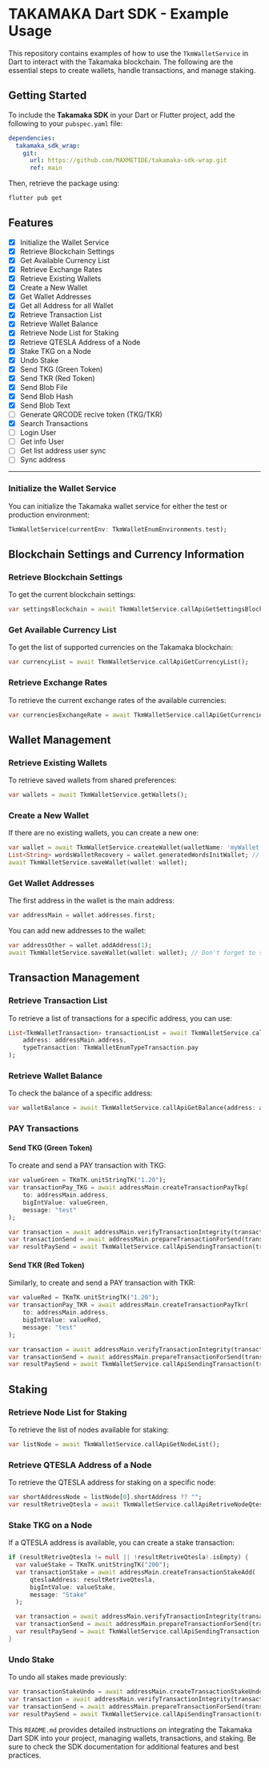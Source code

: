 # TAKAMAKA Dart SDK - Example Usage

This repository contains examples of how to use the `TkmWalletService` in Dart to interact with the Takamaka blockchain. The following are the essential steps to create wallets, handle transactions, and manage staking.

## Getting Started

To include the **Takamaka SDK** in your Dart or Flutter project, add the following to your `pubspec.yaml` file:

```yaml
dependencies:
  takamaka_sdk_wrap:
    git:
      url: https://github.com/MAXMETIDE/takamaka-sdk-wrap.git
      ref: main
```

Then, retrieve the package using:

```bash
flutter pub get
```

## Features

- [x] Initialize the Wallet Service
- [x] Retrieve Blockchain Settings
- [x] Get Available Currency List
- [x] Retrieve Exchange Rates
- [x] Retrieve Existing Wallets
- [x] Create a New Wallet
- [x] Get Wallet Addresses
- [x] Get all Address for all Wallet
- [x] Retrieve Transaction List
- [x] Retrieve Wallet Balance
- [x] Retrieve Node List for Staking
- [x] Retrieve QTESLA Address of a Node
- [x] Stake TKG on a Node
- [x] Undo Stake
- [x] Send TKG (Green Token)
- [x] Send TKR (Red Token)
- [x] Send Blob File
- [x] Send Blob Hash
- [x] Send Blob Text
- [ ] Generate QRCODE recive token (TKG/TKR)
- [x] Search Transactions
- [ ] Login User
- [ ] Get info User
- [ ] Get list address user sync
- [ ] Sync address
---

### Initialize the Wallet Service

You can initialize the Takamaka wallet service for either the test or production environment:

```dart
TkmWalletService(currentEnv: TkmWalletEnumEnvironments.test);
```

## Blockchain Settings and Currency Information

### Retrieve Blockchain Settings

To get the current blockchain settings:

```dart
var settingsBlockchain = await TkmWalletService.callApiGetSettingsBlockchain();
```

### Get Available Currency List

To get the list of supported currencies on the Takamaka blockchain:

```dart
var currencyList = await TkmWalletService.callApiGetCurrencyList();
```

### Retrieve Exchange Rates

To retrieve the current exchange rates of the available currencies:

```dart
var currenciesExchangeRate = await TkmWalletService.callApiGetCurrenciesExchangeRate();
```

## Wallet Management

### Retrieve Existing Wallets

To retrieve saved wallets from shared preferences:

```dart
var wallets = await TkmWalletService.getWallets();
```

### Create a New Wallet

If there are no existing wallets, you can create a new one:

```dart
var wallet = await TkmWalletService.createWallet(walletName: 'myWallet', password: 'myPassword');
List<String> wordsWalletRecovery = wallet.generatedWordsInitWallet; // 25 recovery words
await TkmWalletService.saveWallet(wallet: wallet);
```

### Get Wallet Addresses

The first address in the wallet is the main address:

```dart
var addressMain = wallet.addresses.first;
```

You can add new addresses to the wallet:

```dart
var addressOther = wallet.addAddress(1);
await TkmWalletService.saveWallet(wallet: wallet); // Don't forget to save changes
```

## Transaction Management

### Retrieve Transaction List

To retrieve a list of transactions for a specific address, you can use:

```dart
List<TkmWalletTransaction> transactionList = await TkmWalletService.callApiGetTransactionList(
    address: addressMain.address, 
    typeTransaction: TkmWalletEnumTypeTransaction.pay
);
```

### Retrieve Wallet Balance

To check the balance of a specific address:

```dart
var walletBalance = await TkmWalletService.callApiGetBalance(address: addressMain.address);
```

### PAY Transactions

#### Send TKG (Green Token)

To create and send a PAY transaction with TKG:

```dart
var valueGreen = TKmTK.unitStringTK("1.20");
var transactionPay_TKG = await addressMain.createTransactionPayTkg(
    to: addressMain.address, 
    bigIntValue: valueGreen, 
    message: "test"
);

var transaction = await addressMain.verifyTransactionIntegrity(transactionPay_TKG);
var transactionSend = await addressMain.prepareTransactionForSend(transactionPay_TKG);
var resultPaySend = await TkmWalletService.callApiSendingTransaction(transactionSend: transactionSend);
```

#### Send TKR (Red Token)

Similarly, to create and send a PAY transaction with TKR:

```dart
var valueRed = TKmTK.unitStringTK("1.20");
var transactionPay_TKR = await addressMain.createTransactionPayTkr(
    to: addressMain.address, 
    bigIntValue: valueRed, 
    message: "test"
);

var transaction = await addressMain.verifyTransactionIntegrity(transactionPay_TKR);
var transactionSend = await addressMain.prepareTransactionForSend(transactionPay_TKR);
var resultPaySend = await TkmWalletService.callApiSendingTransaction(transactionSend: transactionSend);
```

## Staking

### Retrieve Node List for Staking

To retrieve the list of nodes available for staking:

```dart
var listNode = await TkmWalletService.callApiGetNodeList();
```

### Retrieve QTESLA Address of a Node

To retrieve the QTESLA address for staking on a specific node:

```dart
var shortAddressNode = listNode[0].shortAddress ?? "";
var resultRetriveQtesla = await TkmWalletService.callApiRetriveNodeQteslaAddress(shortAddressNode: shortAddressNode);
```

### Stake TKG on a Node

If a QTESLA address is available, you can create a stake transaction:

```dart
if (resultRetriveQtesla != null || !resultRetriveQtesla!.isEmpty) {
  var valueStake = TKmTK.unitStringTK("200");
  var transactionStake = await addressMain.createTransactionStakeAdd(
      qteslaAddress: resultRetriveQtesla, 
      bigIntValue: valueStake, 
      message: "Stake"
  );

  var transaction = await addressMain.verifyTransactionIntegrity(transactionStake);
  var transactionSend = await addressMain.prepareTransactionForSend(transactionStake);
  var resultPaySend = await TkmWalletService.callApiSendingTransaction(transactionSend: transactionSend);
}
```

### Undo Stake

To undo all stakes made previously:

```dart
var transactionStakeUndo = await addressMain.createTransactionStakeUndo();
var transaction = await addressMain.verifyTransactionIntegrity(transactionStakeUndo);
var transactionSend = await addressMain.prepareTransactionForSend(transactionStakeUndo);
var resultPaySend = await TkmWalletService.callApiSendingTransaction(transactionSend: transactionSend);
```

This `README.md` provides detailed instructions on integrating the Takamaka Dart SDK into your project, managing wallets, transactions, and staking. Be sure to check the SDK documentation for additional features and best practices.